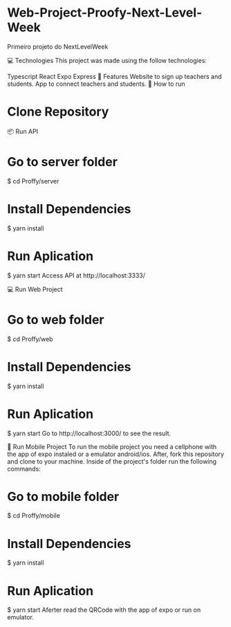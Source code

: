 # Web-Project-Proofy-Next-Level-Week
Primeiro projeto do NextLevelWeek

💻 Technologies
This project was made using the follow technologies:

Typescript
React
Expo
Express
🚀 Features
Website to sign up teachers and students.
App to connect teachers and students.
👷 How to run
# Clone Repository
📦 Run API
# Go to server folder
$ cd Proffy/server

# Install Dependencies
$ yarn install

# Run Aplication
$ yarn start
Access API at http://localhost:3333/

💻 Run Web Project
# Go to web folder
$ cd Proffy/web

# Install Dependencies
$ yarn install

# Run Aplication
$ yarn start
Go to http://localhost:3000/ to see the result.

📱 Run Mobile Project
To run the mobile project you need a cellphone with the app of expo instaled or a emulator android/ios.
After, fork this repository and clone to your machine. Inside of the project's folder run the following commands:

# Go to mobile folder
$ cd Proffy/mobile

# Install Dependencies
$ yarn install

# Run Aplication
$ yarn start
Aferter read the QRCode with the app of expo or run on emulator.
